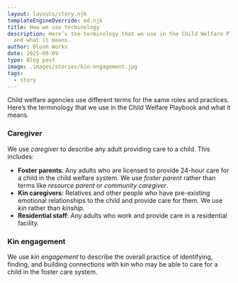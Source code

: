 ```yaml
---
layout: layouts/story.njk
templateEngineOverride: md,njk
title: How we use terminology
description: Here’s the terminology that we use in the Child Welfare Playbook
  and what it means.
author: Bloom Works
date: 2025-09-09
type: Blog post
image: .images/stories/kin-engagement.jpg
tags:
  - story
---
```

Child welfare agencies use different terms for the same roles and practices. Here’s the terminology that we use in the Child Welfare Playbook and what it means.

### Caregiver

We use *caregiver* to describe any adult providing care to a child. This includes:

* **Foster parents**: Any adults who are licensed to provide 24-hour care for a child in the child welfare system. We use *foster parent* rather than terms like *resource parent* or *community caregiver*.
* **Kin caregivers**: Relatives and other people who have pre-existing emotional relationships to the child and provide care for them. We use *kin* rather than *kinship*.
* **Residential staff**: Any adults who work and provide care in a residential facility.

### Kin engagement

We use *kin engagement* to describe the overall practice of identifying, finding, and building connections with kin who may be able to care for a child in the foster care system.
